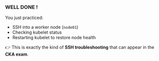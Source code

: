 
<br>

### WELL DONE !

You just practiced:
- SSH into a worker node (`node01`)
- Checking kubelet status
- Restarting kubelet to restore node health

👉 This is exactly the kind of **SSH troubleshooting** that can appear in the **CKA exam**.
